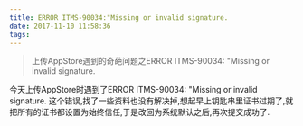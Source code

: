 ```yaml
---
title: ERROR ITMS-90034:"Missing or invalid signature.
date: 2017-11-10 11:58:36
tags:
---
```


>上传AppStore遇到的奇葩问题之ERROR ITMS-90034: "Missing or invalid signature.

今天上传AppStore时遇到了ERROR ITMS-90034: "Missing or invalid signature. 这个错误,找了一些资料也没有解决掉,想起早上钥匙串里证书过期了,就把所有的证书都设置为始终信任,于是改回为系统默认之后,再次提交成功了.
